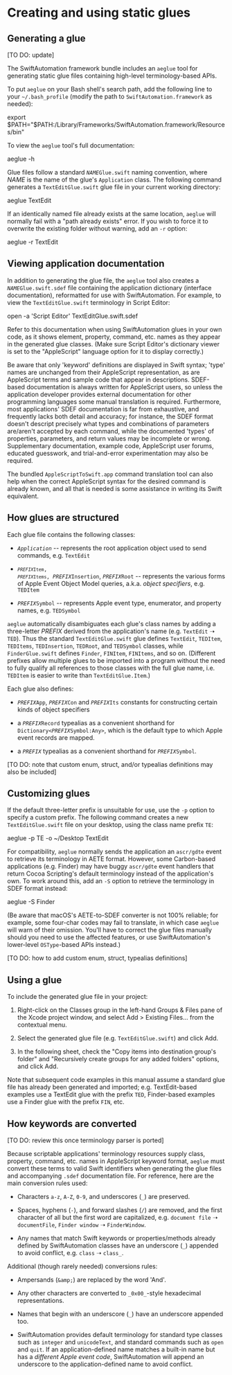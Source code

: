 # Creating and using static glues

## Generating a glue

[TO DO: update]



The SwiftAutomation framework bundle includes an `aeglue` tool for generating static glue files containing high-level terminology-based APIs.

To put `aeglue` on your Bash shell's search path, add the following line to your `~/.bash_profile` (modify the path to `SwiftAutomation.framework` as needed):

  export $PATH="$PATH:/Library/Frameworks/SwiftAutomation.framework/Resources/bin"

To view the `aeglue` tool's full documentation:

  aeglue -h

Glue files follow a standard <code><var>NAME</var>Glue.swift</code> naming convention, where <var>NAME</var> is the name of the glue's `Application` class. The following command generates a `TextEditGlue.swift` glue file in your current working directory:

  aeglue TextEdit

If an identically named file already exists at the same location, `aeglue` will normally fail with a "path already exists" error. If you wish to force it to overwrite the existing folder without warning, add an `-r` option:

  aeglue -r TextEdit


## Viewing application documentation

In addition to generating the glue file, the `aeglue` tool also creates a <code><var>NAME</var>Glue.swift.sdef</code> file containing the application dictionary (interface documentation), reformatted for use with SwiftAutomation. For example, to view the `TextEditGlue.swift` terminology in Script Editor: 

  open -a 'Script Editor' TextEditGlue.swift.sdef

Refer to this documentation when using SwiftAutomation glues in your own code, as it shows element, property, command, etc. names as they appear in the generated glue classes. (Make sure Script Editor's dictionary viewer is set to the "AppleScript" language option for it to display correctly.) 

Be aware that only 'keyword' definitions are displayed in Swift syntax; 'type' names are unchanged from their AppleScript representation, as are AppleScript terms and sample code that appear in descriptions. SDEF-based documentation is always written for AppleScript users, so unless the application developer provides external documentation for other programming languages some manual translation is required. Furthermore, most applications' SDEF documentation is far from exhaustive, and frequently lacks both detail and accuracy; for instance, the SDEF format doesn't descript  precisely what types and combinations of parameters are/aren't accepted by each command, while the documented 'types' of properties, parameters, and return values may be incomplete or wrong. Supplementary documentation, example code, AppleScript user forums, educated guesswork, and trial-and-error experimentation may also be required.

The bundled `AppleScriptToSwift.app` command translation tool can also help when the correct AppleScript syntax for the desired command is already known, and all that is needed is some assistance in writing its Swift equivalent.


## How glues are structured

Each glue file contains the following classes:

* <code><var>Application</var></code> -- represents the root application object used to send commands, e.g. `TextEdit`

* <code><code><var>PREFIX</var>Item</code>, <code><var>PREFIX</var>Items</code>, <var>PREFIX</var>Insertion</code>, <code><var>PREFIX</var>Root</code> -- represents the various forms of Apple Event Object Model queries, a.k.a. _object specifiers_, e.g. `TEDItem`

* <code><var>PREFIX</var>Symbol</code> -- represents Apple event type, enumerator, and property names, e.g. `TEDSymbol`

`aeglue` automatically disambiguates each glue's class names by adding a three-letter <var>PREFIX</var> derived from the application's name (e.g. `TextEdit` ➝ `TED`). Thus the standard `TextEditGlue.swift` glue defines `TextEdit`, `TEDItem`, `TEDItems`, `TEDInsertion`, `TEDRoot`, and `TEDSymbol` classes, while `FinderGlue.swift` defines `Finder`, `FINItem`, `FINItems`, and so on. (Different prefixes allow multiple glues to be imported into a program without the need to fully qualify all references to those classes with the full glue name, i.e. `TEDItem` is easier to write than `TextEditGlue.Item`.)

Each glue also defines:

* <code><var>PREFIX</var>App</code>, <code><var>PREFIX</var>Con</code> and <code><var>PREFIX</var>Its</code> constants for constructing certain kinds of object specifiers

* a <code><var>PREFIX</var>Record</code> typealias as a convenient shorthand for <code>Dictionary&lt;<var>PREFIX</var>Symbol:Any&gt;</code>, which is the default type to which Apple event records are mapped.

* a <code><var>PREFIX</var></code> typealias as a convenient shorthand for <code><var>PREFIX</var>Symbol</code>.

[TO DO: note that custom enum, struct, and/or typealias definitions may also be included]


## Customizing glues

If the default three-letter prefix is unsuitable for use, use the `-p` option to specify a custom prefix. The following command creates a new `TextEditGlue.swift` file on your desktop, using the class name prefix `TE`:

  aeglue -p TE -o ~/Desktop TextEdit

For compatibility, `aeglue` normally sends the application an `ascr/gdte` event to retrieve its terminology in AETE format. However, some Carbon-based applications (e.g. Finder) may have buggy `ascr/gdte` event handlers that return Cocoa Scripting's default terminology instead of the application's own. To work around this, add an `-S` option to retrieve the terminology in SDEF format instead:

  aeglue -S Finder

(Be aware that macOS's AETE-to-SDEF converter is not 100% reliable; for example, some four-char codes may fail to translate, in which case `aeglue` will warn of their omission. You'll have to correct the glue files manually should you need to use the affected features, or use SwiftAutomation's lower-level `OSType`-based APIs instead.)

[TO DO: how to add custom enum, struct, typealias definitions]


## Using a glue

To include the generated glue file in your project:

1. Right-click on the Classes group in the left-hand Groups &amp; Files pane of the Xcode project window, and select Add &gt; Existing Files... from the contextual menu.

2. Select the generated glue file (e.g. `TextEditGlue.swift`) and click Add.

3. In the following sheet, check the "Copy items into destination group's folder" and "Recursively create groups for any added folders" options, and click Add.


<p class="hilitebox">Note that subsequent code examples in this manual assume a standard glue file has already been generated and imported; e.g. TextEdit-based examples use a TextEdit glue with the prefix <code>TED</code>, Finder-based examples use a Finder glue with the prefix <code>FIN</code>, etc.</p>


## How keywords are converted

[TO DO: review this once terminology parser is ported]

Because scriptable applications' terminology resources supply class, property, command, etc. names in AppleScript keyword format, `aeglue` must convert these terms to valid Swift identifiers when generating the glue files and accompanying `.sdef` documentation file. For reference, here are the main conversion rules used:

* Characters `a-z`, `A-Z`, `0-9`, and underscores (`_`) are preserved.

* Spaces, hyphens (`-`), and forward slashes (`/`) are removed, and the first character of all but the first word are capitalized, e.g. `document file` ➝ `documentFile`, `Finder window` ➝ `FinderWindow`.

* Any names that match Swift keywords or properties/methods already defined by SwiftAutomation classes have an underscore (`_`) appended to avoid conflict, e.g. `class` ➝ `class_`.


Additional (though rarely needed) conversions rules:

* Ampersands (`&amp;`) are replaced by the word 'And'.

* Any other characters are converted to `_0x00_`-style hexadecimal representations.

* Names that begin with an underscore (`_`) have an underscore appended too.

* SwiftAutomation provides default terminology for standard type classes such as `integer` and `unicodeText`, and standard commands such as `open` and `quit`. If an application-defined name matches a built-in name but has a _different Apple event code_, SwiftAutomation will append an underscore to the application-defined name to avoid conflict.

